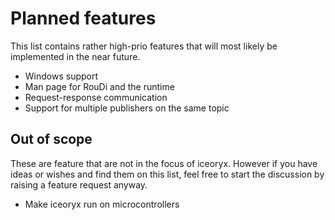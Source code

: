# Planned features

This list contains rather high-prio features that will most likely be implemented in the near future.

* Windows support
* Man page for RouDi and the runtime
* Request-response communication
* Support for multiple publishers on the same topic

## Out of scope

These are feature that are not in the focus of iceoryx. However if you have ideas or wishes and find them on this list,
feel free to start the discussion by raising a feature request anyway.

* Make iceoryx run on microcontrollers
